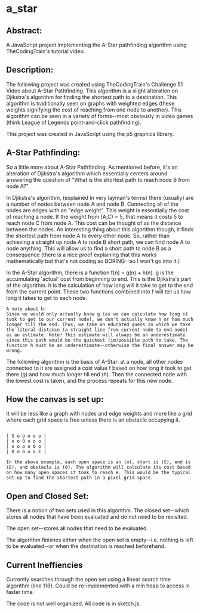 # a_star

## Abstract:

A JavaScript project implementing the A-Star pathfinding algorithm using TheCodingTrain's tutorial video.

## Description:

The following project was created using TheCodingTrain's Challenge 51 Video about A-Star Pathfinding. This algorithm is a slight alteration on Djikstra's algorithm for finding the shortest path to a destination. This algorithm is traditionally seen on graphs with weighted edges (these weights signifying the cost of reaching from one node to another). This algorithm can be seen in a variety of forms--most obviously in video games (think League of Legends point-and-click pathfinding).

This project was created in JavaScript using the p5 graphics library.

## A-Star Pathfinding:

So a little more about A-Star Pathfinding. As mentioned before, it's an alteration of Djikstra's algorithm which essentially centers around answering the question of "What is the shortest path to reach node B from node A?"

In Djikstra's algorithm, (explained in very layman's terms) there (usually) are a number of nodes between node A and node B. Connecting all of the nodes are edges with an "edge weight". This weight is essentially the cost of reaching a node. If the weight from (A,C) = 5, that means it costs 5 to reach node C from node A. This cost can be thought of as the distance between the nodes. An interesting thing about this algorithm though, it finds the shortest path from node A to every other node. So, rather than achieving a straight up node A to node B short path, we can find node A to node anything. This will allow us to find a short path to node B as a consequence (there is a nice proof explaining that this works mathematically but that's not coding so BORING--so I won't go into it.)

In the A-Star algorithm, there is a function f(n) = g(n) + h(n). g is the accumulating 'actual' cost from beginning to end. This is the Djikstra's part of the algorithm. h is the calculation of how long will it take to get to the end from the current point. These two functions combined into f will tell us how long it takes to get to each node.

    A note about h:
    Since we would only actually know g (as we can calculate how long it took to get to our current node), we don't actually know h or how much longer till the end. Thus, we take an educated guess in which we take the literal distance (a straight line from current node to end node) as an estimate. Note! This estimate will always be an underestimate since this path would be the quickest (im)possible path to take. The function h must be an underestimate--otherwise the final answer may be wrong.

The following algorithm is the basis of A-Star: at a node, all other nodes connected to it are assigned a cost value f based on how long it took to get there (g) and how much longer till end (h). Then the connected node with the lowest cost is taken, and the process repeats for this new node.

## How the canvas is set up:

It will be less like a graph with nodes and edge weights and more like a grid where each grid space is free unless there is an obstacle occupying it.

```

| S o o o o o |
| o o 0 o o o |
| o o o o 0 o |
| 0 o o o o E |

```

    In the above example, each open space is an (o), start is (S), end is (E), and obstacle is (0). The algorithm will calculate its cost based on how many open spaces it took to reach e. This would be the typical set-up to find the shortest path in a pixel grid space.

## Open and Closed Set:

There is a notion of two sets used in this algorithm.
The closed set--which stores all nodes that have been evaluated and do not need to be revisited.

The open set--stores all nodes that need to be evaluated.

The algorithm finishes either when the open set is empty--i.e. nothing is left to be evaluated--or when the destination is reached beforehand.

## Current Ineffiencies

Currently searches through the open set using a linear search time algorithm (line 116). Could be re-implemented with a min heap to access in faster time.

The code is not well organized. All code is in sketch.js.
